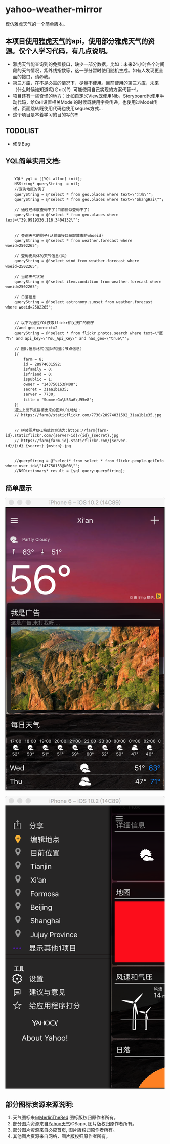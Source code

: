 # yahoo-weather-mirror

模仿雅虎天气的一个简单版本。

## 本项目使用[雅虎天气](wwww.yahoo.com/news/weather/)的api，使用部分雅虎天气的资源。仅个人学习代码，有几点说明。

* 雅虎天气能查询到的免费接口，缺少一部分数据。比如：未来24小时各个时间段的天气情况，紫外线指数等，这一部分暂时使用随机生成。如有人发现更全面的接口，请@我。
* 第三方库，在不是必需的情况下，尽量不使用。目前使用的第三方库，未来（什么时候谁知道呢(⊙o⊙)?）可能使用自己实现的方案代替--!。
* 项目还有一些奇怪的地方：比如自定义View既使用Nib，Storyboard也使用手动代码，给Cell设置相关Model的时候既使用字典传递，也使用过Model传递，页面跳转既使用代码也使用segues方式...
* 这个项目是本着学习的目的写的!!!

## TODOLIST

* 修复Bug

## YQL简单实用文档:
<pre><code>
    YQL* yql = [[YQL alloc] init];
    NSString* queryString  = nil;
    //查询地区的例子
    queryString = @"select * from geo.places where text=\"北京\"";
    queryString = @"select * from geo.places where text=\"ShangHai\"";
    
    // 通过经纬度查询不了(目前貌似查询不了)
    queryString = @"select * from geo.places where text=\"39.9919336,116.3404132\"";

    
    // 查询天气的例子(从前面接口获取城市的whoeid)
    queryString = @"select * from weather.forecast where woeid=2502265";
    
    // 查询更具体的天气信息(风)
    queryString = @"select wind from weather.forecast where woeid=2502265";
    
    // 当前天气状况
    queryString = @"select item.condition from weather.forecast where woeid=2502265";
    
    // 日落信息
    queryString = @"select astronomy.sunset from weather.forecast where woeid=2502265";
    

   	// 以下为通过YQL获取flickr相关接口的例子
    //and geo_context=2
    queryString = @"select * from flickr.photos.search where text=\"厦门\" and api_key=\"You_Api_Key\" and has_geo=\"true\"";
    
    // 图片信息格式(返回的图片节点信息)
    [{
        farm = 8;
        id = 28974031592;
        isfamily = 0;
        isfriend = 0;
        ispublic = 1;
        owner = "143750153@N08";
        secret = 31aa1b1e35;
        server = 7730;
        title = "SummerGo\U53a6\U95e8";
    }]
    通过上面节点拼接出来的图片URL地址：
	// https://farm8/staticflickr.com/7730/28974031592_31aa1b1e35.jpg
    
    
    // 拼装图片URL格式的方法为:https://farm{farm-id}.staticflickr.com/{server-id}/{id}_{secret}.jpg
    // https://farm{farm-id}.staticflickr.com/{server-id}/{id}_{secret}_{mstzb}.jpg
    
    
	//queryString = @"select* from select * from flickr.people.getInfo where user_id=\"143750153@N08\"";
	//NSDictionary* result = [yql query:queryString];
</code></pre>


## 简单展示

![show1](https://github.com/objectobject/yahoo-weather-mirror/raw/master/Preview/xi.png)

![show1](https://github.com/objectobject/yahoo-weather-mirror/raw/master/Preview/an.png)


## 部分图标资源来源说明:
   1. 天气图标来自[MerlinTheRed](http://merlinthered.deviantart.com/art/plain-weather-icons-157162192) 图标版权归原作者所有。
   2. 部分图片资源来自[Yahoo天气](https://www.yahoo.com/news/weather/)iOSapp, 图片版权归原作者所有。
   3. 部分图片资源来自[必应首页](http://cn.bing.com), 图片版权归原作者所有。
   4. 其他图片资源来自网络，图片版权归原作者所有。

